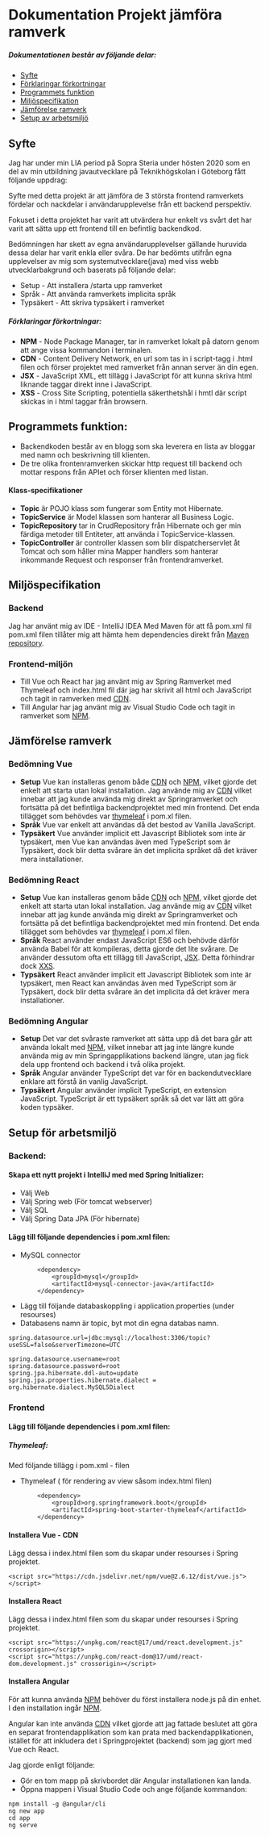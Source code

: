 # Dokumentation Projekt jämföra ramverk

##### Dokumentationen består av följande delar: 
* [Syfte](#syfte)
* [Förklaringar förkortningar](#förklaringar-förkortningar)
* [Programmets funktion](#programmets-funktion)
* [Miljöspecifikation](#miljöspecifikation)
* [Jämförelse ramverk](#jämförelse-ramverk)
* [Setup av arbetsmiljö](#setup-för-arbetsmiljö)

## Syfte
Jag har under min LIA period på Sopra Steria under hösten 2020 som en del av min utbildning javautvecklare på 
Teknikhögskolan i Göteborg fått följande uppdrag: 

Syfte med detta projekt är att jämföra de 3 största frontend ramverkets fördelar och nackdelar i användarupplevelse från ett backend perspektiv.

Fokuset i detta projektet har varit att utvärdera hur enkelt vs svårt det har varit att sätta upp ett frontend till en befintlig backendkod. 

Bedömningen har skett av egna användarupplevelser gällande huruvida dessa delar har varit enkla eller svåra.
De har bedömts utifrån egna upplevelser av mig som systemutvecklare(java) med viss webb utvecklarbakgrund och baserats på följande delar: 

* Setup - Att installera /starta upp ramverket
* Språk - Att använda ramverkets implicita språk
* Typsäkert - Att skriva typsäkert i ramverket

##### Förklaringar förkortningar:
* **NPM** - Node Package Manager, tar in ramverket lokalt på datorn genom att ange vissa kommandon i terminalen. 
* **CDN** - Content Delivery Network, en url som tas in i script-tagg i .html filen och förser projektet med ramverket från annan server än din egen. 
* **JSX** - JavaScript XML, ett tillägg i JavaScript för att kunna skriva html liknande taggar direkt inne i JavaScript.
* **XSS** - Cross Site Scripting, potentiella säkerthetshål i hmtl där script skickas in i html taggar från browsern. 


## Programmets funktion: 
* Backendkoden består av en blogg som ska leverera en lista av bloggar med namn och beskrivning till klienten. 
* De tre olika frontenramverken skickar http request till backend och mottar respons från APIet och förser klienten med listan. 

#### Klass-specifikationer
* **Topic** är POJO klass som fungerar som Entity mot Hibernate.
* **TopicService** är Model klassen som hanterar all Business Logic.
* **TopicRepository** tar in CrudRepository från Hibernate och ger min färdiga metoder till Entiteter, att använda i TopicService-klassen. 
* **TopicController** är controller klassen som blir dispatcherservlet åt Tomcat och som håller mina Mapper handlers som hanterar inkommande Request och responser från frontendramverket. 

## Miljöspecifikation

### Backend
Jag har använt mig av 
IDE - IntelliJ IDEA 
Med Maven för att få pom.xml fil
pom.xml filen tillåter mig att hämta hem dependencies direkt från [Maven repository](https://mvnrepository.com/). 

### Frontend-miljön
* Till Vue och React har jag använt mig av Spring Ramverket med Thymeleaf och index.html fil där jag har skrivit all html och JavaScript och tagit in ramverken med [CDN](#förklaringar-förkortningar).
* Till Angular har jag använt mig av Visual Studio Code och tagit in ramverket som [NPM](#förklaringar-förkortningar). 

## Jämförelse ramverk
### Bedömning Vue
* **Setup** Vue kan installeras genom både [CDN](#förklaringar-förkortningar) och [NPM](#förklaringar-förkortningar), vilket gjorde det enkelt att starta utan lokal installation.
Jag använde mig av [CDN](#förklaringar-förkortningar) vilket innebar att jag kunde använda mig direkt av Springramverket och fortsätta på det befintliga backendprojektet med min frontend. Det enda tillägget som behövdes var [thymeleaf](#thymeleaf) i pom.xl filen. 
* **Språk** Vue var enkelt att användas då det bestod av Vanilla JavaScript.
* **Typsäkert** Vue använder implicit ett Javascript Bibliotek som inte är typsäkert, men Vue kan användas även med TypeScript som är Typsäkert, dock blir detta svårare än det implicita språket då det kräver mera installationer. 

### Bedömning React
* **Setup** Vue kan installeras genom både [CDN](#förklaringar-förkortningar) och [NPM](#förklaringar-förkortningar), vilket gjorde det enkelt att starta utan lokal installation. 
Jag använde mig av [CDN](#förklaringar-förkortningar) vilket innebar att jag kunde använda mig direkt av Springramverket och fortsätta på det befintliga backendprojektet med min frontend. Det enda tillägget som behövdes var [thymeleaf](#thymeleaf) i pom.xl filen. 
* **Språk** React använder endast JavaScript ES6 och behövde därför använda Babel för att kompileras, detta gjorde det lite svårare. De använder dessutom ofta ett tillägg till JavaScript, [JSX](#förklaringar-förkortningar). Detta förhindrar dock [XXS](#förklaringar-förkortningar). 
* **Typsäkert** React använder implicit ett Javascript Bibliotek som inte är typsäkert, men React kan användas även med TypeScript som är Typsäkert, dock blir detta svårare än det implicita då det kräver mera installationer.

### Bedömning Angular
* **Setup** Det var det svåraste ramverket att sätta upp då det bara går att använda lokalt med [NPM](#förklaringar-förkortningar), vilket innebar att jag inte längre kunde använda mig av min Springapplikations backend längre, utan jag fick dela upp frontend och backend i två olika projekt. 
* **Språk** Angular använder TypeScript det var för en backendutvecklare enklare att förstå än vanlig JavaScript.
* **Typsäkert** Angular använder implicit TypeScript, en extension JavaScript. TypeScript är ett typsäkert språk så det var lätt att göra koden typsäker. 

## Setup för arbetsmiljö

### Backend: 

#### Skapa ett nytt projekt i IntelliJ med med Spring Initializer:
* Välj Web
* Välj Spring web (För tomcat webserver)
* Välj SQL
* Välj Spring Data JPA (För hibernate)

#### Lägg till följande dependencies i pom.xml filen: 

* MySQL connector
```
        <dependency>
            <groupId>mysql</groupId>
            <artifactId>mysql-connector-java</artifactId>
        </dependency>
```

* Lägg till följande databaskoppling i application.properties (under resourses)
* Databasens namn är topic, byt mot din egna databas namn. 
```
spring.datasource.url=jdbc:mysql://localhost:3306/topic?useSSL=false&serverTimezone=UTC

spring.datasource.username=root
spring.datasource.password=root
spring.jpa.hibernate.ddl-auto=update
spring.jpa.properties.hibernate.dialect = org.hibernate.dialect.MySQL5Dialect
```

### Frontend

#### Lägg till följande dependencies i pom.xml filen: 

##### Thymeleaf:
Med följande tillägg i pom.xml - filen
* Thymeleaf ( för rendering av view såsom index.html filen) 
```
        <dependency>
            <groupId>org.springframework.boot</groupId>
            <artifactId>spring-boot-starter-thymeleaf</artifactId>
        </dependency>
```

#### Installera Vue - CDN
Lägg dessa i index.html filen som du skapar under resourses i Spring projektet. 
```
<script src="https://cdn.jsdelivr.net/npm/vue@2.6.12/dist/vue.js"></script>
```
#### Installera React
Lägg dessa i index.html filen som du skapar under resourses i Spring projektet. 
```
<script src="https://unpkg.com/react@17/umd/react.development.js" crossorigin></script>
<script src="https://unpkg.com/react-dom@17/umd/react-dom.development.js" crossorigin></script>
```

#### Installera Angular
För att kunna använda [NPM](#förklaringar-förkortningar) behöver du först installera node.js på din enhet. I den installation ingår [NPM](#förklaringar-förkortningar).

Angular kan inte använda [CDN](#förklaringar-förkortningar) vilket gjorde att jag fattade beslutet att göra en separat frontendapplikation 
som kan prata med backendapplikationen, istället för att inkludera det i Springprojektet (backend) som jag gjort med Vue och React. 

Jag gjorde enligt följande: 
* Gör en tom mapp på skrivbordet där Angular installationen kan landa. 
* Öppna mappen i Visual Studio Code och ange följande kommandon:

```
npm install -g @angular/cli
ng new app
cd app
ng serve

```








